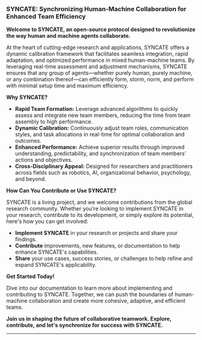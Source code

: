 ### SYNCATE: Synchronizing Human-Machine Collaboration for Enhanced Team Efficiency

**Welcome to SYNCATE, an open-source protocol designed to revolutionize the way human and machine agents collaborate.**

At the heart of cutting-edge research and applications, SYNCATE offers a dynamic calibration framework that facilitates seamless integration, rapid adaptation, and optimized performance in mixed human-machine teams. By leveraging real-time assessment and adjustment mechanisms, SYNCATE ensures that any group of agents—whether purely human, purely machine, or any combination thereof—can efficiently form, storm, norm, and perform with minimal setup time and maximum efficiency.

**Why SYNCATE?**

- **Rapid Team Formation:** Leverage advanced algorithms to quickly assess and integrate new team members, reducing the time from team assembly to high performance.
- **Dynamic Calibration:** Continuously adjust team roles, communication styles, and task allocations in real-time for optimal collaboration and outcomes.
- **Enhanced Performance:** Achieve superior results through improved understanding, predictability, and synchronization of team members' actions and objectives.
- **Cross-Disciplinary Appeal:** Designed for researchers and practitioners across fields such as robotics, AI, organizational behavior, psychology, and beyond.

**How Can You Contribute or Use SYNCATE?**

SYNCATE is a living project, and we welcome contributions from the global research community. Whether you're looking to implement SYNCATE in your research, contribute to its development, or simply explore its potential, here's how you can get involved:

- **Implement SYNCATE** in your research or projects and share your findings.
- **Contribute** improvements, new features, or documentation to help enhance SYNCATE's capabilities.
- **Share** your use cases, success stories, or challenges to help refine and expand SYNCATE's applicability.

**Get Started Today!**

Dive into our documentation to learn more about implementing and contributing to SYNCATE. Together, we can push the boundaries of human-machine collaboration and create more cohesive, adaptive, and efficient teams.

**Join us in shaping the future of collaborative teamwork. Explore, contribute, and let's synchronize for success with SYNCATE.**

---
